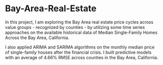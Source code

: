 # Bay-Area-Real-Estate


In this project, I am exploring the Bay Area real estate price cycles across value groups - recognized by counties - by utilizing some time series approaches on the available historical data of Median Single-Family Homes Across the Bay Area, California.

I also applied ARIMA and SARIMA algorithms on the monthly median price of single-family houses after the financial crisis. I built predictive models with an average of 4.66% RMSE across counties in the Bay Area, California. 
